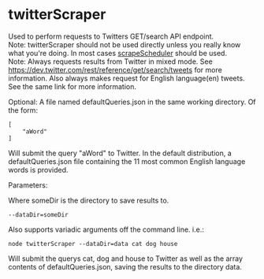 # twitterScraper
Used to perform requests to Twitters GET/search API endpoint.   
Note: twitterScraper should not be used directly unless
you really know what you're doing. In most cases [scrapeScheduler](https://github.com/chgibb/reimagined-pancake/blob/master/src/scrapeScheduler/readme.md) 
should be used.  
Note: Always requests results from Twitter in mixed mode. See <https://dev.twitter.com/rest/reference/get/search/tweets>
for more information. Also always makes request for English language(en) tweets. See the same link
for more information.

Optional:
A file named defaultQueries.json in the same working directory. 
Of the form:
```
[
    "aWord"
]
```
Will submit the query "aWord" to Twitter. In the default distribution, a defaultQueries.json
file containing the 11 most common English language words is provided.

Parameters:

Where someDir is the directory to save results to.
```
--dataDir=someDir
```

Also supports variadic arguments off the command line. i.e.:
```
node twitterScraper --dataDir=data cat dog house
```
Will submit the querys cat, dog and house to Twitter as well as the array contents of defaultQueries.json, saving the results
to the directory data.
